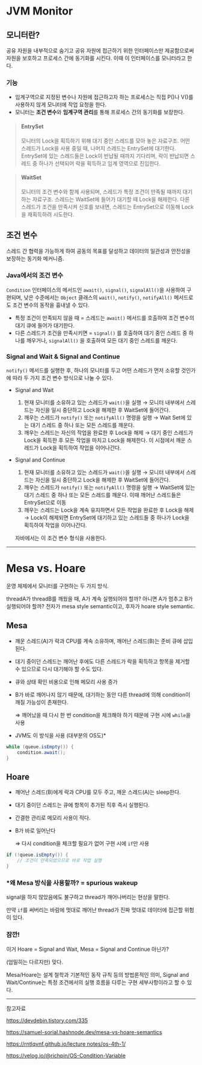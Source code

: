 # JVM Monitor

## **모니터란?**

공유 자원을 내부적으로 숨기고 공유 자원에 접근하기 위한 인터페이스만 제공함으로써 자원을 보호하고 프로세스 간에 동기화를 시킨다. 이때 이 인터페이스를 모니터라고 한다.

### 기능

- 임계구역으로 지정된 변수나 자원에 접근하고자 하는 프로세스는 직접 P()나 V()를 사용하지 않게 모니터에 작업 요청을 한다.
- 모니터는 **조건 변수**와 **임계구역 관리**를 통해 프로세스 간의 동기화를 보장한다.

> #### EntrySet
> 모니터의 Lock을 획득하기 위해 대기 중인 스레드를 모아 놓은 자료구조.
> 어떤 스레드가 Lock을 사용 중일 때, 나머지 스레드는 EntrySet에 대기한다.
> EntrySet에 있는 스레드들은 Lock이 반납될 때까지 기다리며, 락이 반납되면 스레드 중 하나가 선택되어 락을 획득하고 임계 영역으로 진입한다.

> #### WaitSet
> 모니터의 조건 변수와 함께 사용되며, 스레드가 특정 조건이 만족될 때까지 대기하는 자료구조.
> 스레드는 WaitSet에 들어가 대기할 때 Lock을 해제한다.
> 다른 스레드가 조건을 만족시켜 신호를 보내면, 스레드는 EntrySet으로 이동해 Lock을 재획득하려 시도한다.


## 조건 변수

스레드 간 협력을 가능하게 하여 공동의 목표를 달성하고 데이터의 일관성과 안전성을 보장하는 동기화 메커니즘. 

### Java에서의 조건 변수

`Condition` 인터페이스의 메서드인 `await()`, `signal()`, `signalAll()`을 사용하여 구현되며, 낮은 수준에서는 `Object` 클래스의 `wait()`, `notify()`, `notifyAll()` 메서드로도 조건 변수의 동작을 흉내낼 수 있다.
- 특정 조건이 만족되지 않을 때 = 스레드는 `await()` 메서드를 호출하여 조건 변수의 대기 큐에 들어가 대기한다.
- 다른 스레드가 조건을 만족시키면 = `signal()` 를 호출하여 대기 중인 스레드 중 하나를 깨우거나, `signalAll()` 을 호출하여 모든 대기 중인 스레드를 깨운다.

### Signal and Wait & Signal and Continue

`notify()` 메서드를 실행한 후, 하나의 모니터를 두고 어떤 스레드가 먼저 소유할 것인가에 따라 두 가지 조건 변수 방식으로 나눌 수 있다. 

- Signal and Wait
    1. 현재 모니터를 소유하고 있는 스레드가 `wait()`을 실행 → 모니터 내부에서 스레드는 자신을 일시 중단하고 Lock을 해제한 후 WaitSet에 들어간다.
    2. 깨우는 스레드가 `notify()` 또는 `notifyAll()` 명령을 실행 → Wait Set에 있는 대기 스레드 중 하나 또는 모든 스레드를 깨운다.
    3. 깨우는 스레드는 자신의 작업을 완료한 후 Lock을 해제 → 대기 중인 스레드가 Lock을 획득한 후 모든 작업을 마치고 Lock을 해제한다. 이 시점에서 깨운 스레드가 Lock을 획득하여 작업을 이어나간다.
- Signal and Continue
    1. 현재 모니터를 소유하고 있는 스레드가 `wait()`을 실행 → 모니터 내부에서 스레드는 자신을 일시 중단하고 Lock을 해제한 후 WaitSet에 들어간다.
    2. 깨우는 스레드가 `notify()` 또는 `notifyAll()` 명령을 실행 → WaitSet에 있는 대기 스레드 중 하나 또는 모든 스레드를 깨운다. 이때 깨어난 스레드들은 EntrySet으로 이동
    3. 깨우는 스레드는 Lock을 계속 유지하면서 모든 작업을 완료한 후 Lock을 해제 → Lock이 해제되면 EntrySet에 대기하고 있는 스레드들 중 하나가 Lock을 획득하여 작업을 이어나간다.
    
    자바에서는 이 조건 변수 형식을 사용한다.
    

---

# Mesa vs. Hoare

운영 체제에서 모니터를 구현하는 두 가지 방식.

threadA가 threadB를 깨웠을 때, A가 계속 실행되어야 할까? 아니면 A가 멈추고 B가 실행되어야 할까?
전자가 mesa style semantic이고, 후자가 hoare style semantic.

## Mesa

- 깨운 스레드(A)가 락과 CPU를 계속 소유하며, 깨어난 스레드(B)는 준비 큐에 삽입된다.
- 대기 중이던 스레드는 깨어난 후에도 다른 스레드가 락을 획득하고 항목을 제거할 수 있으므로 다시 대기해야 할 수도 있다.
- 큐와 상태 확인 비용으로 인해 메모리 사용 증가
- B가 바로 깨어나지 않기 때문에, 대기하는 동안 다른 thread에 의해 condition이 깨질 가능성이 존재한다.
    
    ⇒ 깨어났을 때 다시 한 번 condition을 체크해야 하기 때문에 구현 시에 `while`을 사용
    
- JVM도 이 방식을 사용 (대부분의 OS도)*

```java
while (queue.isEmpty()) {
    condition.await();
}
```

## Hoare

- 깨어난 스레드(B)에게 락과 CPU를 모두 주고, 깨운 스레드(A)는 sleep한다.
- 대기 중이던 스레드는 큐에 항목이 추가된 직후 즉시 실행된다.
- 간결한 관리로 메모리 사용이 적다.
- B가 바로 일어난다
    
    ⇒ 다시 condition을 체크할 필요가 없어 구현 시에 `if`만 사용
    

```java
if (!queue.isEmpty()) {
    // 조건이 만족되었으므로 바로 작업 실행
}
```

### *왜 Mesa 방식을 사용할까? = **spurious wakeup**

signal을 하지 않았음에도 불구하고 thread가 깨어나버리는 현상을 말한다.

만약 `if`를 써버리는 바람에 멋대로 깨어난 thread가 진짜 멋대로 데이터에 접근할 위험이 있다.

### 잠깐!

이거 Hoare = Signal and Wait, Mesa = Signal and Continue 아닌가?

(엄밀히는 다르지만) 맞다. 

Mesa/Hoare는 설계 철학과 기본적인 동작 규칙 등의 방법론적인 의미, Signal and Wait/Continue는 특정 조건에서의 실행 흐름을 다루는 구현 세부사항이라고 할 수 있다.

---

참고자료

https://devdebin.tistory.com/335

https://samuel-sorial.hashnode.dev/mesa-vs-hoare-semantics

[https://rntlqvnf.github.io/lecture notes/os-4th-1/](https://rntlqvnf.github.io/lecture%20notes/os-4th-1/)

https://velog.io/@richpin/OS-Condition-Variable